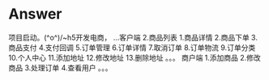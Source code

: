 # Answer
项目启动。\(^o^)/~h5开发电商，
...客户端
2.商品列表
1.商品详情
2.商品下单
3.商品支付
4.支付回调
5.订单管理
6.订单详情
7.取消订单
8.订单物流
9.订单分类
10.个人中心
11.添加地址
12.修改地址
13.删除地址
。。。
商户端
1.添加商品
2.修改商品
3.处理订单
4.查看用户
。。。
